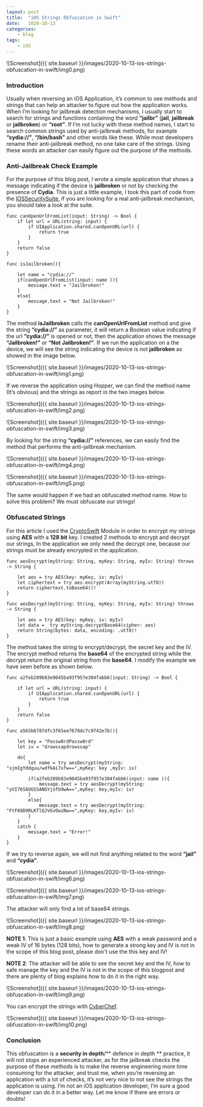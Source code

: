 ```yaml
---
layout: post
title:	"iOS Strings Obfuscation in Swift"
date:	2020-10-13
categories:
    - blog
tags:
    - iOS
---
```



![Screenshot]({{ site.baseurl }}/images/2020-10-13-ios-strings-obfuscation-in-swift/img0.png)

### Introduction

Usually when reversing an iOS Application, it’s common to see methods and strings that can help an attacker to figure out how the application works. 
When I’m looking for jailbreak detection mechanisms, I usually start to search for strings and functions containing the word **“jailbr”** (**jail**, **jailbreak** or **jailbroken**) or **“root”**. If I’m not lucky with these method names, I start to search common strings used by anti-jailbreak methods, for example **“cydia://”**, **“/bin/bash”** and other words like these. While most developers rename their anti-jailbreak method, no one take care of the strings. Using these words an attacker can easily figure out the purpose of the methods.

### Anti-Jailbreak Check Example

For the purpose of this blog post, I wrote a simple application that shows a message indicating if the device is **jailbroken** or not by checking the presence of **Cydia**. This is just a little example, I took this part of code from the [IOSSecuritySuite](https://github.com/securing/IOSSecuritySuite), if you are looking for a real anti-jailbreak mechanism, you should take a look at the suite.

~~~
func canOpenUrlFromList(input: String) -> Bool {
    if let url = URL(string: input) {
        if UIApplication.shared.canOpenURL(url) {
            return true
        }
    }
    return false
}
~~~

~~~
func isJailbroken(){
    
    let name = "cydia://"
    if(canOpenUrlFromList(input: name )){
        message.text = "Jailbroken!"
    }
    else{
        message.text = "Not Jailbroken!"    
    }
}
~~~

The method **isJailbroken** calls the **canOpenUrlFromList** method and give the string **“cydia://”** as parameter, it will return a Boolean value indicating if the url **“cydia://”** is opened or not, then the application shows the message **“Jailbroken!”** or **“Not Jailbroken!”**.
If we run the application on a the device, we will see the string indicating the device is not **jailbroken** as showed in the image below.

![Screenshot]({{ site.baseurl }}/images/2020-10-13-ios-strings-obfuscation-in-swift/img1.png)

If we reverse the application using Hopper, we can find the method name (It’s obvious) and the strings as report in the two images below.

![Screenshot]({{ site.baseurl }}/images/2020-10-13-ios-strings-obfuscation-in-swift/img2.png)

![Screenshot]({{ site.baseurl }}/images/2020-10-13-ios-strings-obfuscation-in-swift/img3.png)

By looking for the string **“cydia://”** references, we can easily find the method that performs the anti-jailbreak mechanism.

![Screenshot]({{ site.baseurl }}/images/2020-10-13-ios-strings-obfuscation-in-swift/img4.png)

![Screenshot]({{ site.baseurl }}/images/2020-10-13-ios-strings-obfuscation-in-swift/img5.png)

The same would happen if we had an obfuscated method name. How to solve this problem? We must obfuscate our strings!

### Obfuscated Strings

For this article I used the [CryptoSwift](https://github.com/krzyzanowskim/CryptoSwift) Module in order to encrypt my strings using **AES** with a **128 bit** key.
I created 2 methods to encrypt and decrypt our strings, In the application we only need the decrypt one, because our strings must be already encrypted in the application.

~~~
func aesEncrypt(myString: String, myKey: String, myIv: String) throws -> String {

    let aes = try AES(key: myKey, iv: myIv)
    let ciphertext = try aes.encrypt(Array(myString.utf8))
    return ciphertext.toBase64()!
}
~~~

~~~   
func aesDecrypt(myString: String, myKey: String, myIv: String) throws -> String {

    let aes = try AES(key: myKey, iv: myIv)
    let data =  try myString.decryptBase64(cipher: aes)
    return String(bytes: data, encoding: .utf8)!
}
~~~

The method takes the string to encrypt/decrypt, the secret key and the IV. The encrypt method returns the **base64** of the encrypted string while the decrypt return the original string from the **base64**. I modify the example we have seen before as shown below.

~~~
func a2feb289b83e9045ba93f957e304fabb6(input: String) -> Bool {
    
    if let url = URL(string: input) {
        if UIApplication.shared.canOpenURL(url) {
            return true
        }
    }
    return false
}
~~~

~~~
func a565b6787dfc3f65ee7678dc7c9742e7b(){
    
    let key = "Passw0rdPassw0rd"
    let iv = "drowssapdrowssap"
    
    do{
        let name = try aesDecrypt(myString: "sjmIgYddguu/wdfkAi7xfw==",myKey: key ,myIv: iv)
        
        if(a2feb289b83e9045ba93f957e304fabb6(input: name )){
            message.text = try aesDecrypt(myString: "yVI76S8UGSSANGYjofb9wA==",myKey: key,myIv: iv)
        }
        else{
            message.text = try aesDecrypt(myString: "FtF69D9RLKTlQJVGvOwzNw==",myKey: key,myIv: iv)
        }
    }
    catch {
        message.text = "Error!"
    }
}
~~~

If we try to reverse again, we will not find anything related to the word **“jail”** and **“cydia”**.

![Screenshot]({{ site.baseurl }}/images/2020-10-13-ios-strings-obfuscation-in-swift/img6.png)

![Screenshot]({{ site.baseurl }}/images/2020-10-13-ios-strings-obfuscation-in-swift/img7.png)

The attacker will only find a lot of base64 strings.

![Screenshot]({{ site.baseurl }}/images/2020-10-13-ios-strings-obfuscation-in-swift/img8.png)

**NOTE 1**: This is just a basic example using **AES**  with a weak password and a weak IV of 16 bytes (128 bits), how to generate a strong key and IV is not in the scope of this blog post, please don't use the this key and IV! 

**NOTE 2**: The attacker will be able to see the secret key and the IV, how to safe manage the key and the IV is not in the scope of this blogpost and there are plenty of blog explains how to do it in the right way.

![Screenshot]({{ site.baseurl }}/images/2020-10-13-ios-strings-obfuscation-in-swift/img9.png)

You can encrypt the strings with [CyberChef](https://gchq.github.io/CyberChef).

![Screenshot]({{ site.baseurl }}/images/2020-10-13-ios-strings-obfuscation-in-swift/img10.png)

### Conclusion

This obfuscation is a **security in depth**/** defence in depth ** practice, it will not stops an experienced attacker, as for the jailbreak checks the purpose of these methods is to make the reverse engineering more time consuming for the attacker, and trust me, when you’re reversing an application with a lot of checks, it’s not very nice to not see the strings the application is using.
I’m not an iOS application developer, I’m sure a good developer can do it in a better way. Let me know if there are errors or doubts!
